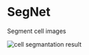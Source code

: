 # SegNet
Segment cell images

![cell segmantation result](https://github.com/ak4ever87/SegNet/edit/master/cell_segmantation.png?raw=true)
